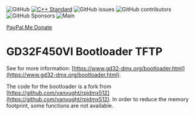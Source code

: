 ![GitHub](https://img.shields.io/github/license/vanvught/GD32F470VG-Bootloader-TFTP)
[![C++ Standard](https://img.shields.io/badge/C%2B%2B-20-blue.svg)](https://img.shields.io/badge/C%2B%2B-11%-blue.svg)
![GitHub issues](https://img.shields.io/github/issues-raw/vanvught/GD32F470VG-Bootloader-TFTP)
![GitHub contributors](https://img.shields.io/github/contributors/vanvught/GD32F470VG-Bootloader-TFTP)
![GitHub Sponsors](https://img.shields.io/github/sponsors/vanvught)
![Main](https://github.com/vanvught/GD32F470VG-Bootloader-TFTP/actions/workflows/c-cpp.yml/badge.svg?branch=main)

[PayPal.Me Donate](https://paypal.me/AvanVught?locale.x=nl_NL)

# GD32F450VI Bootloader TFTP

See for more information: [https://www.gd32-dmx.org/bootloader.html](https://www.gd32-dmx.org/bootloader.html).

The code for the bootloader is a fork from [https://github.com/vanvught/rpidmx512](https://github.com/vanvught/rpidmx512). In order to reduce the memory footprint, some functions are not available.